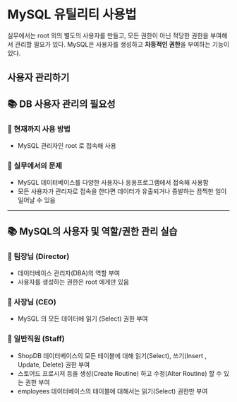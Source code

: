 # MySQL 유틸리티 사용법
실무에서는 root 외의 별도의 사용자를 만들고, 모든 권한이 아닌 적당한 권한을 부여해서 관리할 필요가 있다.
MySQL은 사용자를 생성하고 **차등적인 권한**을 부여하는 기능이 있다.

## 사용자 관리하기
## 📚 DB 사용자 관리의 필요성
### 📖 현재까지 사용 방법
- MySQL 관리자인 root 로 접속해 사용

### 📖 실무에서의 문제
- MySQL 데이터베이스를 다양한 사용자나 응용프로그램에서 접속해 사용함
- 모든 사용자가 관리자로 접속을 한다면 데이터가 유출되거나 증발하는 끔찍한 일이 일어날 수 있음

---

## 📚 MySQL의 사용자 및 역할/권한 관리 실습
### 📑 팀장님 (Director)
- 데이터베이스 관리자(DBA)의 역할 부여
- 사용자를 생성하는 권한은 root 에게만 있음

### 📑 사장님 (CEO)
- MySQL 의 모든 데이터에 읽기 (Select) 권한 부여

### 📑 일반직원 (Staff)
- ShopDB 데이터베이스의 모든 테이블에 대해 읽기(Select), 쓰기(Insert , Update, Delete) 권한 부여
- 스토어드 프로시저 등을 생성(Create Routine) 하고 수정(Alter Routine) 할 수 있는 권한 부여
- employees 데이터베이스의 테이블에 대해서는 읽기(Select) 권한만 부여
